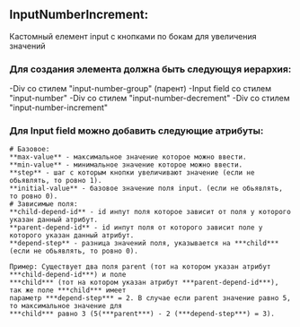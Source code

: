 ## InputNumberIncrement:
  Кастомный елемент input с кнопками по бокам для увеличения значений
  
  ### Для создания элемента должна быть следующуя иерархия:
  -Div со стилем "input-number-group" (парент)
     -Input field со стилем "input-number"
     -Div со стилем "input-number-decrement"
     -Div со стилем "input-number-increment"
  
  ### Для Input field можно добавить следующие атрибуты:
    # Базовое:
    **max-value** - максимальное значение которое можно ввести.
    **min-value** - минимальное значение которое можно ввести.
    **step** - шаг с которым кнопки увеличивают значение (если не обьявлять, то ровно 1).
    **initial-value** - базовое значение поля input. (если не обьявлять, то ровно 0).
    # Зависимые поля:
    **child-depend-id** - id инпут поля которое зависит от поля у которого указан данный атрибут.
    **parent-depend-id** - id инпут поля от которого зависит поле у которого указан данный атрибут.
    **depend-step** - разница значений поля, указывается на ***child*** (если не обьявлять, то ровно 0).

    Пример: Существует два поля parent (тот на котором указан атрибут ***child-depend-id***) и поле 
    ***child*** (тот на котором указан атрибут ***parent-depend-id***), так же поле ***child*** имеет
    параметр ***depend-step*** = 2. В случае если parent значение равно 5, то максимальное значение для
    ***child*** равно 3 (5(***parent***) - 2 (***depend-step***) = 3).